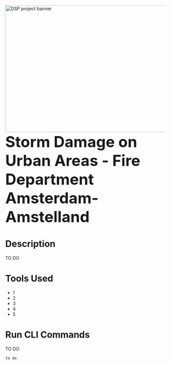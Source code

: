<img src="https://images.unsplash.com/photo-1624692630016-78ac2e23f6f0?ixlib=rb-4.0.3&q=85&fm=jpg&crop=entropy&cs=srgb&w=3600" alt="DSP project banner" title="Storm Damage on Urban Areas - Fire Department Amsterdam-Amstelland" width="3600" height="400" style="object-fit: cover" />
<font size=24><b>Storm Damage on Urban Areas - Fire Department Amsterdam-Amstelland</b></font>

# Description

TO DO

# Tools Used

- 1
- 2
- 3
- 4
- 5

# Run CLI Commands

TO DO

`to do`
